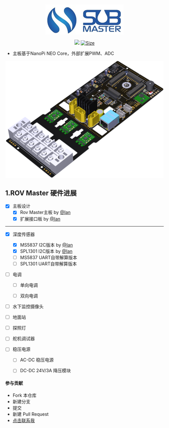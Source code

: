 <p align="center">
  <img src="/doc/pictures/SubMaster-logo.jpg"/>
</p>


<p align="center">
  <a href="https://www.altium.com/"><img src="https://img.shields.io/badge/tool-Altuim Designer-brigreen.svg?style=flat-square"></a>
  <a href="https://img.shields.io"><img src="https://img.shields.io/github/repo-size/ROV-Master/rovmaster-hardware?style=flat-square" alt="Size"></a>
</p>


- 主板基于NanoPi NEO Core，外部扩展PWM、ADC


![主板](doc/pictures/ROV-Master-Mainboard-V1.0.png)


## 1.ROV Master 硬件进展

- [x] 主板设计
    - [x] Rov Master主板 by [@Ian](https://github.com/zengwangfa)	
	- [x] 扩展接口板 by [@Ian](https://github.com/zengwangfa)
---

- [x] 深度传感器
	- [x] MS5837 I2C版本 by [@Ian](https://github.com/zengwangfa)	
	- [x] SPL1301 I2C版本 by [@Ian](https://github.com/zengwangfa)		 
	- [ ] MS5837 UART自带解算版本
	- [ ] SPL1301 UART自带解算版本	

- [ ] 电调
	- [ ] 单向电调
	- [ ] 双向电调
	

- [ ] 水下监控摄像头

- [ ] 地面站

- [ ] 探照灯

- [ ] 舵机调试器	
	
- [ ] 稳压电源
	- [ ] AC-DC 稳压电源
	- [ ] DC-DC 24V/3A 降压模块
	
	
#### 参与贡献
- Fork 本仓库
- 新建分支
- 提交
- 新建 Pull Request
- [点击联系我](Mailto:zengwangfa@outlook.com)